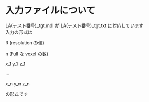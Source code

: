 # 入力ファイルについて
LA(テスト番号)_tgt.mdl が LA(テスト番号)_tgt.txt に対応しています  
入力の形式は  
  
R (resolution の値)  
  
n (Full な voxel の数)  
  
x_1 y_1 z_1  
  
...  
  
x_n y_n z_n  
  
の形式です  
